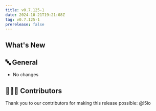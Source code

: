 ```yaml
---
title: v0.7.125-1
date: 2024-10-21T19:21:08Z
tag: v0.7.125-1
prerelease: false
---
```


## What's New
## 🔤 General
* No changes

## 👨🏽‍💻 Contributors

Thank you to our contributors for making this release possible:
@l5io

